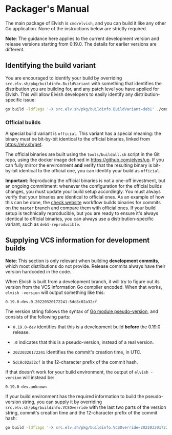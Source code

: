 # Packager's Manual

The main package of Elvish is `cmd/elvish`, and you can build it like any other
Go application. None of the instructions below are strictly required.

**Note**: The guidance here applies to the current development version and
release versions starting from 0.19.0. The details for earlier versions are
different.

## Identifying the build variant

You are encouraged to identify your build by overriding
`src.elv.sh/pkg/buildinfo.BuildVariant` with something that identifies the
distribution you are building for, and any patch level you have applied for
Elvish. This will allow Elvish developers to easily identify any
distribution-specific issue:

```sh
go build -ldflags '-X src.elv.sh/pkg/buildinfo.BuildVariant=deb1' ./cmd/elvish
```

### Official builds

A special build variant is `official`. This variant has a special meaning: the
binary must be bit-by-bit identical to the official binaries, linked from
https://elv.sh/get.

The official binaries are built using the `tools/buildall.sh` script in the Git
repo, using the docker image defined in https://github.com/elves/up. If you can
fully mirror the environment **and** verify that the resulting binary is
bit-by-bit identical to the official one, you can identify your build as
`official`.

**Important**: Reproducing the official binaries is not a one-off investment,
but an ongoing commitment: whenever the configuration for the official builds
changes, you must update your build setup accordingly. You must always verify
that your binaries are identical to official ones. As an example of how this can
be done, the
[check website](https://github.com/elves/elvish/blob/master/.github/workflows/check_website.yml)
workflow builds binaries for commits on the `master` branch and compare them
with official ones. If your build setup is technically reproducible, but you are
ready to ensure it's always identical to official binaries, you can always use a
distribution-specific variant, such as `deb1-reproducible`.

## Supplying VCS information for development builds

**Note**: This section is only relevant when building **development commits**,
which most distributions do not provide. Release commits always have their
version hardcoded in the code.

When Elvish is built from a development branch, it will try to figure out its
version from the VCS information Go compiler encoded. When that works,
`elvish -version` will output something like this:

```
0.19.0-dev.0.20220320172241-5dc8c02a32cf
```

The version string follows the syntax of
[Go module pseudo-version](https://go.dev/ref/mod#pseudo-versions), and consists
of the following parts:

-   `0.19.0-dev` identifies that this is a development build **before** the
    0.19.0 release.

-   `.0` indicates that this is a pseudo-version, instead of a real version.

-   `20220320172241` identifies the commit's creation time, in UTC.

-   `5dc8c02a32cf` is the 12-character prefix of the commit hash.

If that doesn't work for your build environment, the output of `elvish -version`
will instead be:

```
0.19.0-dev.unknown
```

If your build environment has the required information to build the
pseudo-version string, you can supply it by overriding
`src.elv.sh/pkg/buildinfo.VCSOverride` with the last two parts of the version
string, commit's creation time and the 12-character prefix of the commit hash:

```sh
go build -ldflags '-X src.elv.sh/pkg/buildinfo.VCSOverride=20220320172241-5dc8c02a32cf' ./cmd/elvish
```
